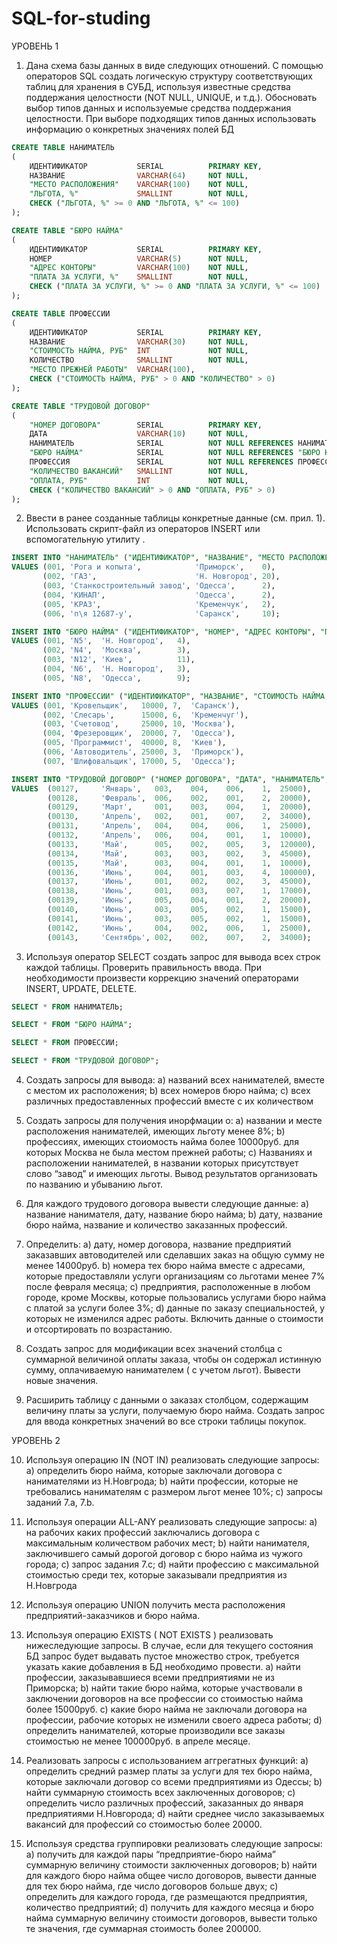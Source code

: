 # SQL-for-studing

УРОВЕНЬ 1 

1.	Дана схема базы данных в виде следующих отношений.  С помощью операторов SQL создать логическую структуру соответствующих таблиц для хранения в СУБД, используя известные         средства поддержания целостности (NOT NULL, UNIQUE, и т.д.). Обосновать выбор типов данных и используемые средства поддержания целостности. При выборе подходящих типов           данных  использовать информацию о конкретных значениях полей БД 

```SQL
CREATE TABLE НАНИМАТЕЛЬ
(
    ИДЕНТИФИКАТОР           SERIAL          PRIMARY KEY,
    НАЗВАНИЕ                VARCHAR(64)     NOT NULL,
    "МЕСТО РАСПОЛОЖЕНИЯ"    VARCHAR(100)    NOT NULL,
    "ЛЬГОТА, %"             SMALLINT        NOT NULL,
    CHECK ("ЛЬГОТА, %" >= 0 AND "ЛЬГОТА, %" <= 100)
);

CREATE TABLE "БЮРО НАЙМА"
(
    ИДЕНТИФИКАТОР           SERIAL          PRIMARY KEY,
    НОМЕР                   VARCHAR(5)      NOT NULL,
    "АДРЕС КОНТОРЫ"         VARCHAR(100)    NOT NULL,
    "ПЛАТА ЗА УСЛУГИ, %"    SMALLINT        NOT NULL,
    CHECK ("ПЛАТА ЗА УСЛУГИ, %" >= 0 AND "ПЛАТА ЗА УСЛУГИ, %" <= 100)
);

CREATE TABLE ПРОФЕССИИ
(
    ИДЕНТИФИКАТОР           SERIAL          PRIMARY KEY,
    НАЗВАНИЕ                VARCHAR(30)     NOT NULL,
    "СТОИМОСТЬ НАЙМА, РУБ"  INT             NOT NULL,
    КОЛИЧЕСТВО              SMALLINT        NOT NULL,
    "МЕСТО ПРЕЖНЕЙ РАБОТЫ"  VARCHAR(100),
    CHECK ("СТОИМОСТЬ НАЙМА, РУБ" > 0 AND "КОЛИЧЕСТВО" > 0)
);

CREATE TABLE "ТРУДОВОЙ ДОГОВОР"
(
    "НОМЕР ДОГОВОРА"        SERIAL          PRIMARY KEY,
    ДАТА                    VARCHAR(10)     NOT NULL,
    НАНИМАТЕЛЬ              SERIAL          NOT NULL REFERENCES НАНИМАТЕЛЬ (ИДЕНТИФИКАТОР),
    "БЮРО НАЙМА"            SERIAL          NOT NULL REFERENCES "БЮРО НАЙМА" (ИДЕНТИФИКАТОР),
    ПРОФЕССИЯ               SERIAL          NOT NULL REFERENCES ПРОФЕССИИ (ИДЕНТИФИКАТОР),
    "КОЛИЧЕСТВО ВАКАНСИЙ"   SMALLINT        NOT NULL,
    "ОПЛАТА, РУБ"           INT             NOT NULL,
    CHECK ("КОЛИЧЕСТВО ВАКАНСИЙ" > 0 AND "ОПЛАТА, РУБ" > 0)
);
```

2.  Ввести в ранее созданные таблицы конкретные данные (см. прил. 1). Использовать скрипт-файл из операторов INSERT или вспомогательную утилиту .

```SQL
INSERT INTO "НАНИМАТЕЛЬ" ("ИДЕНТИФИКАТОР", "НАЗВАНИЕ", "МЕСТО РАСПОЛОЖЕНИЯ", "ЛЬГОТА, %")
VALUES (001, 'Рога и копыта',            'Приморск',    0),
       (002, 'ГАЗ',                      'Н. Новгород', 20),
       (003, 'Станкостроительный завод', 'Одесса',      2),
       (004, 'КИНАП',                    'Одесса',      2),
       (005, 'КРАЗ',                     'Кременчук',   2),
       (006, 'п\я 12687-у',              'Саранск',     10);

INSERT INTO "БЮРО НАЙМА" ("ИДЕНТИФИКАТОР", "НОМЕР", "АДРЕС КОНТОРЫ", "ПЛАТА ЗА УСЛУГИ, %")
VALUES (001, 'N5',  'Н. Новгород',   4),
       (002, 'N4',  'Москва',        3),
       (003, 'N12', 'Киев',          11),
       (004, 'N6',  'Н. Новгород',   3),
       (005, 'N8',  'Одесса',        9);

INSERT INTO "ПРОФЕССИИ" ("ИДЕНТИФИКАТОР", "НАЗВАНИЕ", "СТОИМОСТЬ НАЙМА, РУБ", "КОЛИЧЕСТВО", "МЕСТО ПРЕЖНЕЙ РАБОТЫ")
VALUES (001, 'Кровельщик',   10000, 7,  'Саранск'),
       (002, 'Слесарь',      15000, 6,  'Кременчуг'),
       (003, 'Счетовод',     25000, 10, 'Москва'),
       (004, 'Фрезеровщик',  20000, 7,  'Одесса'),
       (005, 'Программист',  40000, 8,  'Киев'),
       (006, 'Автоводитель', 25000, 3,  'Приморск'),
       (007, 'Шлифовальщик', 17000, 5,  'Одесса');

INSERT INTO "ТРУДОВОЙ ДОГОВОР" ("НОМЕР ДОГОВОРА", "ДАТА", "НАНИМАТЕЛЬ", "БЮРО НАЙМА", "ПРОФЕССИЯ", "КОЛИЧЕСТВО ВАКАНСИЙ", "ОПЛАТА, РУБ")
VALUES  (00127,     'Январь',   003,    004,    006,    1,  25000),
        (00128,     'Февраль',  006,    002,    001,    2,  20000),
        (00129,     'Март',     001,    003,    004,    1,  20000),
        (00130,     'Апрель',   002,    001,    007,    2,  34000),
        (00131,     'Апрель',   004,    004,    006,    1,  25000),
        (00132,     'Апрель',   006,    004,    001,    1,  10000),
        (00133,     'Май',      005,    002,    005,    3,  120000),
        (00134,     'Май',      003,    003,    002,    3,  45000),
        (00135,     'Май',      003,    004,    001,    1,  10000),
        (00136,     'Июнь',     004,    001,    003,    4,  100000),
        (00137,     'Июнь',     001,    002,    002,    3,  45000),
        (00138,     'Июнь',     001,    003,    007,    1,  17000),
        (00139,     'Июнь',     005,    004,    001,    2,  20000),
        (00140,     'Июнь',     003,    005,    002,    1,  15000),
        (00141,     'Июнь',     003,    005,    002,    1,  15000),
        (00142,     'Июнь',     004,    002,    006,    1,  25000),
        (00143,     'Сентябрь', 002,    002,    007,    2,  34000);
```

3. 	Используя оператор SELECT создать запрос для вывода всех строк каждой таблицы. Проверить правильность ввода. При необходимости произвести коррекцию значений операторами         INSERT, UPDATE, DELETE. 


```SQL
SELECT * FROM НАНИМАТЕЛЬ;
```


```SQL
SELECT * FROM "БЮРО НАЙМА";
```


```SQL
SELECT * FROM ПРОФЕССИИ;
```


```SQL
SELECT * FROM "ТРУДОВОЙ ДОГОВОР";
```

4. 	Создать запросы для вывода:
      a)	названий всех нанимателей, вместе с местом их расположения;
      b)	всех номеров бюро найма;
      c)	всех различных предоставленных профессий вместе с их количеством

5.  Создать запросы для получения инорфмации о:
      a)	названии и месте расположения нанимателей, имеющих льготу менее 8%;
      b)	профессиях, имеющих стоиомость найма более 10000руб. для которых Москва не была местом прежней работы;
      c)	Названиях  и расположении нанимателей, в названии которых присутствует слово “завод” и имеющих льготы. Вывод результатов организовать по названию и убыванию льгот.

6.	Для каждого трудового договора вывести следующие данные:
      a)	название нанимателя, дату, название бюро найма;
      b)	дату, название бюро найма, название и количество заказанных профессий.

7.	Определить:
      a)	дату, номер договора, название предприятий заказавших автоводителей или сделавших заказ на общую сумму не менее 14000руб.
      b)	номера тех бюро найма вместе с адресами, которые предоставляли услуги организациям со льготами менее 7% после февраля месяца;
      c)	предприятия, расположенные в любом городе, кроме Москвы, которые пользовались услугами бюро найма с платой за услуги более 3%;
      d)	данные по заказу специальностей, у которых не изменился адрес работы. Включить данные о стоимости и отсортировать по возрастанию. 

8.	Создать запрос для модификации всех значений столбца с суммарной величиной оплаты заказа, чтобы он содержал истинную сумму, оплачиваемую нанимателем ( с учетом льгот). Вывести новые значения.

9.	Расширить таблицу с данными о заказах столбцом, содержащим величину платы за услуги, получаемую бюро найма. Создать запрос для ввода конкретных значений во все строки таблицы покупок.

УРОВЕНЬ 2


10.	Используя операцию IN (NOT IN)  реализовать следующие запросы:
      a)	определить бюро найма, которые заключали договора с нанимателями из Н.Новгрода;
      b)	найти профессии, которые не требовались нанимателям с размером льгот менее 10%;
      c)	запросы заданий 7.а, 7.b.

11.	Используя операции ALL-ANY реализовать следующие запросы:
      a)	на рабочих каких профессий заключались договора с максимальным количеством рабочих мест;
      b)	найти нанимателя, заключившего самый дорогой договор с бюро найма из чужого города;
      c)	запрос задания 7.c;
      d)	найти профессию с максимальной стоимостью среди тех, которые заказывали предприятия из Н.Новгрода

12.	Используя операцию UNION получить места расположения предприятий-заказчиков и бюро найма.

13.	Используя операцию EXISTS ( NOT EXISTS ) реализовать нижеследующие запросы. В случае, если для текущего состояния БД запрос будет выдавать пустое множество строк, требуется указать какие добавления в БД необходимо провести.
      a)	найти профессии, заказывавшиеся всеми предприятиями не из Приморска;
      b)	найти такие бюро найма, которые участвовали в заключении договоров на все профессии со стоимостью найма более 15000руб.
      c)	какие бюро найма не заключали договора на профессии, рабочие которых не изменили своего адреса работы;
      d)	определить нанимателей, которые производили все заказы стоимостью не менее 100000руб. в апреле месяце.

14.	Реализовать запросы с использованием аггрегатных функций:
      a)	определить средний размер платы за услуги для тех бюро найма, которые заключали договор со всеми предприятиями из Одессы;
      b)	найти суммарную стоимость всех заключенных договоров;
      c)	определить число различных профессий, заказанных до января предприятиями Н.Новгорода;
      d)	найти среднее число заказываемых вакансий для профессий со стоимостью более 20000.

15.	Используя средства группировки реализовать следующие запросы:
      a)	получить для каждой пары “предприятие-бюро найма” суммарную величину стоимости заключенных договоров;
      b)	найти для каждого бюро найма общее число договоров, вывести данные для тех бюро найма, где число договоров больше двух;
      c)	определить для каждого города, где размещаются предприятия, количество предприятий;
      d)	получить для каждого месяца и бюро найма суммарную величину стоимости договоров, вывести только те значения, где суммарная стоимость более 200000.

